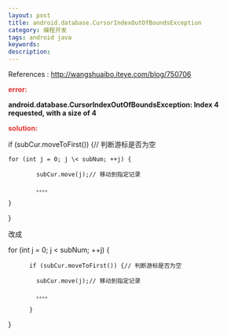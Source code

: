 ```yaml
---
layout: post
title: android.database.CursorIndexOutOfBoundsException
category: 编程开发
tags: android java
keywords: 
description: 
---
```


References : <http://wangshuaibo.iteye.com/blog/750706>

**<span style="color:#e53333;">error:</span>**

**android.database.CursorIndexOutOfBoundsException: Index 4 requested, with a size of 4**

**<span style="color:#e53333;">solution:</span>**

if (subCur.moveToFirst()) {// 判断游标是否为空    

    for (int j = 0; j \< subNum; ++j) {

            subCur.move(j);// 移动到指定记录

            。。。。

    }

}

改成

for (int j = 0; j \< subNum; ++j) {

          if (subCur.moveToFirst()) {// 判断游标是否为空

            subCur.move(j);// 移动到指定记录

            。。。。

          }

}

 








